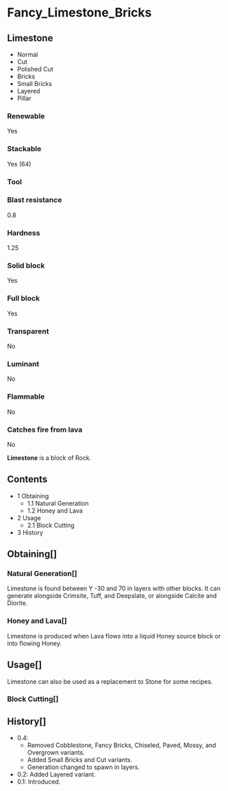 # Fancy_Limestone_Bricks

## Limestone

- Normal
- Cut
- Polished Cut
- Bricks
- Small Bricks
- Layered
- Pillar

### Renewable

Yes

### Stackable

Yes (64)

### Tool

### Blast resistance

0.8

### Hardness

1.25

### Solid block

Yes

### Full block

Yes

### Transparent

No

### Luminant

No

### Flammable

No

### Catches fire from lava

No

**Limestone** is a block of Rock.

## Contents

- 1 Obtaining
    - 1.1 Natural Generation
    - 1.2 Honey and Lava
- 2 Usage
    - 2.1 Block Cutting
- 3 History

## Obtaining[]

### Natural Generation[]

Limestone is found between Y -30 and 70 in layers with other blocks. It can generate alongside Crimsite, Tuff, and Deepslate, or alongside Calcite and Diorite.

### Honey and Lava[]

Limestone is produced when Lava flows into a liquid Honey source block or into flowing Honey.

## Usage[]

Limestone can also be used as a replacement to Stone for some recipes.

### Block Cutting[]

## History[]

- 0.4:
    - Removed Cobblestone, Fancy Bricks, Chiseled, Paved, Mossy, and Overgrown variants.
    - Added Small Bricks and Cut variants.
    - Generation changed to spawn in layers.
- 0.2: Added Layered variant.
- 0.1: Introduced.